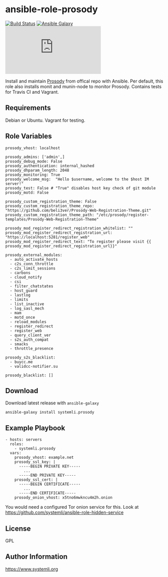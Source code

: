 ansible-role-prosody
=========
[![Build Status](https://travis-ci.org/systemli/ansible-role-prosody.svg?branch=master)](https://travis-ci.org/systemli/ansible-role-prosody) [![Ansible Galaxy](http://img.shields.io/badge/ansible--galaxy-prosody-blue.svg)](https://galaxy.ansible.com/systemli/prosody/) [![xmpp.net score](https://xmpp.net/badge.php?domain=jabber.systemli.org)](https://xmpp.net/result.php?domain=jabber.systemli.org&type=client)


Install and maintain [Prosody](http://prosody.im/) from offical repo with Ansible.
Per default, this role also installs monit and munin-node to monitor Prosody. 
Contains tests for Travis CI and Vagrant.

Requirements
------------

Debian or Ubuntu.
Vagrant for testing.

Role Variables
--------------

```
prosody_vhost: localhost

prosody_admins: ['admin',]
prosody_debug_mode: False
prosody_authentication: internal_hashed
prosody_dhparam_length: 2048
prosody_monitoring: True
prosody_welcome_msg:  "Hello $username, welcome to the $host IM server!" 
prosody_test: False # "True" disables host key check of git module
prosody_motd: False

prosody_custom_registration_theme: False
prosody_custom_registration_theme_repo: "https://github.com/beli3ver/Prosody-Web-Registration-Theme.git"
prosody_custom_registration_theme_path: "/etc/prosody/register-templates/Prosody-Web-Registration-Theme"

prosody_mod_register_redirect_registration_whitelist: ""
prosody_mod_register_redirect_registration_url: "https://localhost:5281/register_web"
prosody_mod_register_redirect_text: "To register please visit {{ prosody_mod_register_redirect_registration_url}}"

prosody_external_modules:
  - auto_activate_hosts
  - c2s_conn_throttle
  - c2s_limit_sessions
  - carbons
  - cloud_notify
  - csi
  - filter_chatstates
  - host_guard
  - lastlog
  - limits
  - list_inactive
  - log_sasl_mech
  - mam
  - motd_once
  - reload_modules
  - register_redirect
  - register_web
  - query_client_ver
  - s2s_auth_compat
  - smacks
  - throttle_presence

prosody_s2s_blacklist:
  - buycc.me
  - validcc-notifier.su

prosody_blacklist: []
```

Download
--------

Download latest release with `ansible-galaxy`

	ansible-galaxy install systemli.prosody

Example Playbook
----------------

    - hosts: servers
      roles:
        - systemli.prosody
      vars:
        prosody_vhost: example.net
        prosody_ssl_key: |
          -----BEGIN PRIVATE KEY-----
            ...
          -----END PRIVATE KEY-----
        prosody_ssl_cert: |
          -----BEGIN CERTIFICATE-----
            ...
          -----END CERTIFICATE-----
        prosody_onion_vhost: x5tno6mwkncu4m2h.onion


You would need a configured Tor onion service for this.
Look at https://github.com/systemli/ansible-role-hidden-service


License
-------

GPL

Author Information
------------------

https://www.systemli.org

